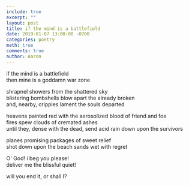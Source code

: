 ```yaml
---
include: true
excerpt: ""
layout: post
title: if the mind is a battlefield
date: 2019-01-07 13:00:00 -0700
categories: poetry 
math: true
comments: true
author: Aaron
---
```


if the mind is a battlefield  
then mine is a goddamn war zone  

shrapnel showers from the shattered sky  
blistering bombshells blow apart the already broken  
and, nearby, cripples lament the souls departed  

heavens painted red with the aerosolized blood of friend and foe  
fires spew clouds of cremated ashes  
until they, dense with the dead, send acid rain down upon the survivors  

planes promising packages of sweet relief  
shot down upon the beach sands wet with regret  

O' God! i beg you please!  
deliver me the blissful quiet!

will you end it, or shall I?
